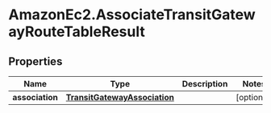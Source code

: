 # AmazonEc2.AssociateTransitGatewayRouteTableResult

## Properties

Name | Type | Description | Notes
------------ | ------------- | ------------- | -------------
**association** | [**TransitGatewayAssociation**](TransitGatewayAssociation.md) |  | [optional] 


